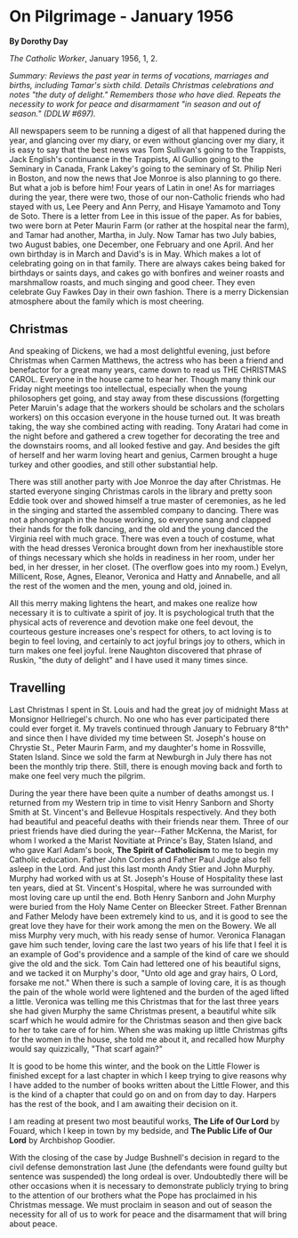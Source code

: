 On Pilgrimage - January 1956
============================

**By Dorothy Day**

*The Catholic Worker*, January 1956, 1, 2.

*Summary: Reviews the past year in terms of vocations, marriages and
births, including Tamar's sixth child. Details Christmas celebrations
and notes "the duty of delight." Remembers those who have died. Repeats
the necessity to work for peace and disarmament "in season and out of
season." (DDLW \#697).*

All newspapers seem to be running a digest of all that happened during
the year, and glancing over my diary, or even without glancing over my
diary, it is easy to say that the best news was Tom Sullivan's going to
the Trappists, Jack English's continuance in the Trappists, Al Gullion
going to the Seminary in Canada, Frank Lakey's going to the seminary of
St. Philip Neri in Boston, and now the news that Joe Monroe is also
planning to go there. But what a job is before him! Four years of Latin
in one! As for marriages during the year, there were two, those of our
non-Catholic friends who had stayed with us, Lee Peery and Ann Perry,
and Hisaye Yamamoto and Tony de Soto. There is a letter from Lee in this
issue of the paper. As for babies, two were born at Peter Maurin Farm
(or rather at the hospital near the farm), and Tamar had another,
Martha, in July. Now Tamar has two July babies, two August babies, one
December, one February and one April. And her own birthday is in March
and David's is in May. Which makes a lot of celebrating going on in that
family. There are always cakes being baked for birthdays or saints days,
and cakes go with bonfires and weiner roasts and marshmallow roasts, and
much singing and good cheer. They even celebrate Guy Fawkes Day in their
own fashion. There is a merry Dickensian atmosphere about the family
which is most cheering.

Christmas
---------

And speaking of Dickens, we had a most delightful evening, just before
Christmas when Carmen Matthews, the actress who has been a friend and
benefactor for a great many years, came down to read us THE CHRISTMAS
CAROL. Everyone in the house came to hear her. Though many think our
Friday night meetings too intellectual, especially when the young
philosophers get going, and stay away from these discussions (forgetting
Peter Maruin's adage that the workers should be scholars and the
scholars workers) on this occasion everyone in the house turned out. It
was breath taking, the way she combined acting with reading. Tony
Aratari had come in the night before and gathered a crew together for
decorating the tree and the downstairs rooms, and all looked festive and
gay. And besides the gift of herself and her warm loving heart and
genius, Carmen brought a huge turkey and other goodies, and still other
substantial help.

There was still another party with Joe Monroe the day after Christmas.
He started everyone singing Christmas carols in the library and pretty
soon Eddie took over and showed himself a true master of ceremonies, as
he led in the singing and started the assembled company to dancing.
There was not a phonograph in the house working, so everyone sang and
clapped their hands for the folk dancing, and the old and the young
danced the Virginia reel with much grace. There was even a touch of
costume, what with the head dresses Veronica brought down from her
inexhaustible store of things necessary which she holds in readiness in
her room, under her bed, in her dresser, in her closet. (The overflow
goes into my room.) Evelyn, Millicent, Rose, Agnes, Eleanor, Veronica
and Hatty and Annabelle, and all the rest of the women and the men,
young and old, joined in.

All this merry making lightens the heart, and makes one realize how
necessary it is to cultivate a spirit of joy. It is psychological truth
that the physical acts of reverence and devotion make one feel devout,
the courteous gesture increases one's respect for others, to act loving
is to begin to feel loving, and certainly to act joyful brings joy to
others, which in turn makes one feel joyful. Irene Naughton discovered
that phrase of Ruskin, "the duty of delight" and I have used it many
times since.

Travelling
----------

Last Christmas I spent in St. Louis and had the great joy of midnight
Mass at Monsignor Hellriegel's church. No one who has ever participated
there could ever forget it. My travels continued through January to
February 8^th^ and since then I have divided my time between St.
Joseph's house on Chrystie St., Peter Maurin Farm, and my daughter's
home in Rossville, Staten Island. Since we sold the farm at Newburgh in
July there has not been the monthly trip there. Still, there is enough
moving back and forth to make one feel very much the pilgrim.

During the year there have been quite a number of deaths amongst us. I
returned from my Western trip in time to visit Henry Sanborn and Shorty
Smith at St. Vincent's and Bellevue Hospitals respectively. And they
both had beautiful and peaceful deaths with their friends near them.
Three of our priest friends have died during the year--Father McKenna,
the Marist, for whom I worked a the Marist Novitiate at Prince's Bay,
Staten Island, and who gave Karl Adam's book, **The Spirit of
Catholicism** to me to begin my Catholic education. Father John Cordes
and Father Paul Judge also fell asleep in the Lord. And just this last
month Andy Stier and John Murphy. Murphy had worked with us at St.
Joseph's House of Hospitality these last ten years, died at St.
Vincent's Hospital, where he was surrounded with most loving care up
until the end. Both Henry Sanborn and John Murphy were buried from the
Holy Name Center on Bleecker Street. Father Brennan and Father Melody
have been extremely kind to us, and it is good to see the great love
they have for their work among the men on the Bowery. We all miss Murphy
very much, with his ready sense of humor. Veronica Flanagan gave him
such tender, loving care the last two years of his life that I feel it
is an example of God's providence and a sample of the kind of care we
should give the old and the sick. Tom Cain had lettered one of his
beautiful signs, and we tacked it on Murphy's door, "Unto old age and
gray hairs, O Lord, forsake me not." When there is such a sample of
loving care, it is as though the pain of the whole world were lightened
and the burden of the aged lifted a little. Veronica was telling me this
Christmas that for the last three years she had given Murphy the same
Christmas present, a beautiful white silk scarf which he would admire
for the Christmas season and then give back to her to take care of for
him. When she was making up little Christmas gifts for the women in the
house, she told me about it, and recalled how Murphy would say
quizzically, "That scarf again?"

It is good to be home this winter, and the book on the Little Flower is
finished except for a last chapter in which I keep trying to give
reasons why I have added to the number of books written about the Little
Flower, and this is the kind of a chapter that could go on and on from
day to day. Harpers has the rest of the book, and I am awaiting their
decision on it.

I am reading at present two most beautiful works, **The Life of Our
Lord** by Fouard, which I keep in town by my bedside, and **The Public
Life of Our Lord** by Archbishop Goodier.

With the closing of the case by Judge Bushnell's decision in regard to
the civil defense demonstration last June (the defendants were found
guilty but sentence was suspended) the long ordeal is over. Undoubtedly
there will be other occasions when it is necessary to demonstrate
publicly trying to bring to the attention of our brothers what the Pope
has proclaimed in his Christmas message. We must proclaim in season and
out of season the necessity for all of us to work for peace and the
disarmament that will bring about peace.
